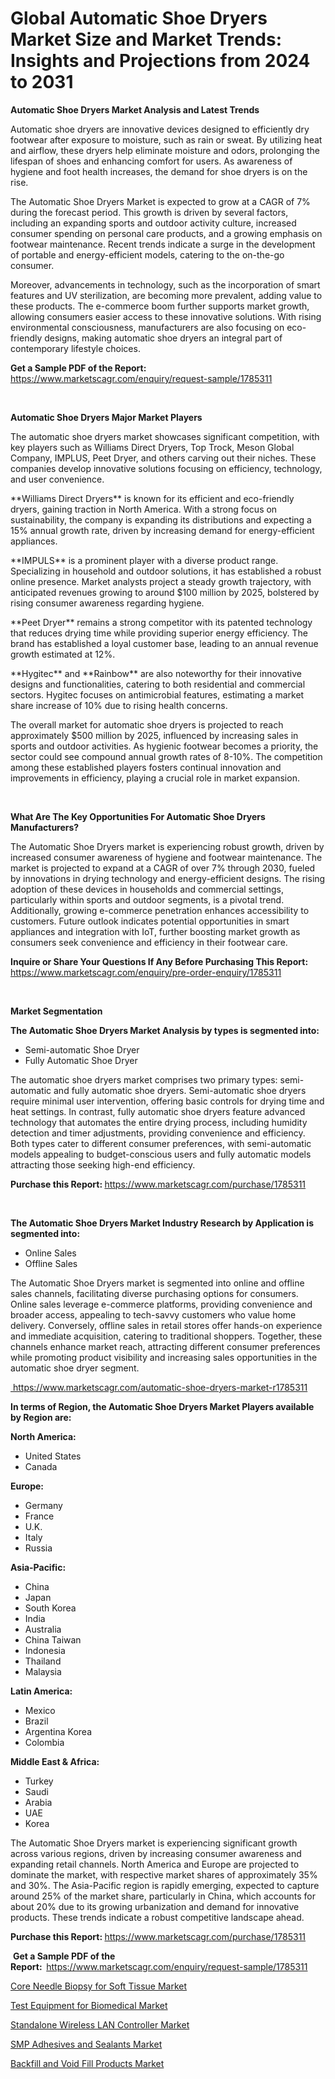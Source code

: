 <p><h1>Global Automatic Shoe Dryers Market Size and Market Trends: Insights and Projections from 2024 to 2031</h1></p><p><strong>Automatic Shoe Dryers Market Analysis and Latest Trends</strong></p>
<p><p>Automatic shoe dryers are innovative devices designed to efficiently dry footwear after exposure to moisture, such as rain or sweat. By utilizing heat and airflow, these dryers help eliminate moisture and odors, prolonging the lifespan of shoes and enhancing comfort for users. As awareness of hygiene and foot health increases, the demand for shoe dryers is on the rise.</p><p>The Automatic Shoe Dryers Market is expected to grow at a CAGR of 7% during the forecast period. This growth is driven by several factors, including an expanding sports and outdoor activity culture, increased consumer spending on personal care products, and a growing emphasis on footwear maintenance. Recent trends indicate a surge in the development of portable and energy-efficient models, catering to the on-the-go consumer.</p><p>Moreover, advancements in technology, such as the incorporation of smart features and UV sterilization, are becoming more prevalent, adding value to these products. The e-commerce boom further supports market growth, allowing consumers easier access to these innovative solutions. With rising environmental consciousness, manufacturers are also focusing on eco-friendly designs, making automatic shoe dryers an integral part of contemporary lifestyle choices.</p></p>
<p><strong>Get a Sample PDF of the Report:&nbsp;</strong> <a href="https://www.marketscagr.com/enquiry/request-sample/1785311?utm_campaign=1267&utm_medium=2&utm_source=Github&utm_content=ia&utm_term=13102024&utm_id=automatic-shoe-dryers">https://www.marketscagr.com/enquiry/request-sample/1785311</a></p>
<p>&nbsp;</p>
<p><strong>Automatic Shoe Dryers Major Market Players</strong></p>
<p><p>The automatic shoe dryers market showcases significant competition, with key players such as Williams Direct Dryers, Top Trock, Meson Global Company, IMPLUS, Peet Dryer, and others carving out their niches. These companies develop innovative solutions focusing on efficiency, technology, and user convenience.</p><p>**Williams Direct Dryers** is known for its efficient and eco-friendly dryers, gaining traction in North America. With a strong focus on sustainability, the company is expanding its distributions and expecting a 15% annual growth rate, driven by increasing demand for energy-efficient appliances.</p><p>**IMPULS** is a prominent player with a diverse product range. Specializing in household and outdoor solutions, it has established a robust online presence. Market analysts project a steady growth trajectory, with anticipated revenues growing to around $100 million by 2025, bolstered by rising consumer awareness regarding hygiene.</p><p>**Peet Dryer** remains a strong competitor with its patented technology that reduces drying time while providing superior energy efficiency. The brand has established a loyal customer base, leading to an annual revenue growth estimated at 12%. </p><p>**Hygitec** and **Rainbow** are also noteworthy for their innovative designs and functionalities, catering to both residential and commercial sectors. Hygitec focuses on antimicrobial features, estimating a market share increase of 10% due to rising health concerns.</p><p>The overall market for automatic shoe dryers is projected to reach approximately $500 million by 2025, influenced by increasing sales in sports and outdoor activities. As hygienic footwear becomes a priority, the sector could see compound annual growth rates of 8-10%. The competition among these established players fosters continual innovation and improvements in efficiency, playing a crucial role in market expansion.</p></p>
<p>&nbsp;</p>
<p><strong>What Are The Key Opportunities For Automatic Shoe Dryers Manufacturers?</strong></p>
<p><p>The Automatic Shoe Dryers market is experiencing robust growth, driven by increased consumer awareness of hygiene and footwear maintenance. The market is projected to expand at a CAGR of over 7% through 2030, fueled by innovations in drying technology and energy-efficient designs. The rising adoption of these devices in households and commercial settings, particularly within sports and outdoor segments, is a pivotal trend. Additionally, growing e-commerce penetration enhances accessibility to customers. Future outlook indicates potential opportunities in smart appliances and integration with IoT, further boosting market growth as consumers seek convenience and efficiency in their footwear care.</p></p>
<p><strong>Inquire or Share Your Questions If Any Before Purchasing This Report:</strong> <a href="https://www.marketscagr.com/enquiry/pre-order-enquiry/1785311?utm_campaign=1267&utm_medium=2&utm_source=Github&utm_content=ia&utm_term=13102024&utm_id=automatic-shoe-dryers">https://www.marketscagr.com/enquiry/pre-order-enquiry/1785311</a></p>
<p>&nbsp;</p>
<p><strong>Market Segmentation</strong></p>
<p><strong>The Automatic Shoe Dryers Market Analysis by types is segmented into:</strong></p>
<p><ul><li>Semi-automatic Shoe Dryer</li><li>Fully Automatic Shoe Dryer</li></ul></p>
<p><p>The automatic shoe dryers market comprises two primary types: semi-automatic and fully automatic shoe dryers. Semi-automatic shoe dryers require minimal user intervention, offering basic controls for drying time and heat settings. In contrast, fully automatic shoe dryers feature advanced technology that automates the entire drying process, including humidity detection and timer adjustments, providing convenience and efficiency. Both types cater to different consumer preferences, with semi-automatic models appealing to budget-conscious users and fully automatic models attracting those seeking high-end efficiency.</p></p>
<p><strong>Purchase this Report:&nbsp;</strong><a href="https://www.marketscagr.com/purchase/1785311?utm_campaign=1267&utm_medium=2&utm_source=Github&utm_content=ia&utm_term=13102024&utm_id=automatic-shoe-dryers">https://www.marketscagr.com/purchase/1785311</a></p>
<p>&nbsp;</p>
<p><strong>The Automatic Shoe Dryers Market Industry Research by Application is segmented into:</strong></p>
<p><ul><li>Online Sales</li><li>Offline Sales</li></ul></p>
<p><p>The Automatic Shoe Dryers market is segmented into online and offline sales channels, facilitating diverse purchasing options for consumers. Online sales leverage e-commerce platforms, providing convenience and broader access, appealing to tech-savvy customers who value home delivery. Conversely, offline sales in retail stores offer hands-on experience and immediate acquisition, catering to traditional shoppers. Together, these channels enhance market reach, attracting different consumer preferences while promoting product visibility and increasing sales opportunities in the automatic shoe dryer segment.</p></p>
<p><a href="https://www.marketscagr.com/automatic-shoe-dryers-market-r1785311?utm_campaign=1267&utm_medium=2&utm_source=Github&utm_content=ia&utm_term=13102024&utm_id=automatic-shoe-dryers">&nbsp;https://www.marketscagr.com/automatic-shoe-dryers-market-r1785311</a></p>
<p><strong>In terms of Region, the Automatic Shoe Dryers Market Players available by Region are:</strong></p>
<p>
    <p> <strong> North America: </strong>
        <ul>
            <li>United States</li>
            <li>Canada</li>
        </ul>
        </p> 
    <p> <strong> Europe: </strong>
        <ul>
            <li>Germany</li>
            <li>France</li>
            <li>U.K.</li>
            <li>Italy</li>
            <li>Russia</li>
        </ul>
        </p> 
    <p> <strong> Asia-Pacific: </strong>
        <ul>
            <li>China</li>
            <li>Japan</li>
            <li>South Korea</li>
            <li>India</li>
            <li>Australia</li>
            <li>China Taiwan</li>
            <li>Indonesia</li>
            <li>Thailand</li>
            <li>Malaysia</li>
        </ul>
        </p> 
    <p> <strong> Latin America: </strong>
        <ul>
            <li>Mexico</li>
            <li>Brazil</li>
            <li>Argentina Korea</li>
            <li>Colombia</li>
        </ul>
        </p> 
    <p> <strong> Middle East & Africa: </strong>
        <ul>
            <li>Turkey</li>
            <li>Saudi</li>
            <li>Arabia</li>
            <li>UAE</li>
            <li>Korea</li>
        </ul>
    </p>
    </p>
<p><p>The Automatic Shoe Dryers market is experiencing significant growth across various regions, driven by increasing consumer awareness and expanding retail channels. North America and Europe are projected to dominate the market, with respective market shares of approximately 35% and 30%. The Asia-Pacific region is rapidly emerging, expected to capture around 25% of the market share, particularly in China, which accounts for about 20% due to its growing urbanization and demand for innovative products. These trends indicate a robust competitive landscape ahead.</p></p>
<p><strong>Purchase this Report: </strong><a href="https://www.marketscagr.com/purchase/1785311?utm_campaign=1267&utm_medium=2&utm_source=Github&utm_content=ia&utm_term=13102024&utm_id=automatic-shoe-dryers">https://www.marketscagr.com/purchase/1785311</a></p>
<p>&nbsp;<strong>Get a Sample PDF of the Report:&nbsp;&nbsp;</strong><a href="https://www.marketscagr.com/enquiry/request-sample/1785311?utm_campaign=1267&utm_medium=2&utm_source=Github&utm_content=ia&utm_term=13102024&utm_id=automatic-shoe-dryers">https://www.marketscagr.com/enquiry/request-sample/1785311</a></p>
<p><strong></strong></p>
<p><p><a href="https://www.linkedin.com/pulse/future-ready-strategic-insights-global-core-needle-biopsy-wwvje?utm_campaign=1267&utm_medium=2&utm_source=Github&utm_content=ia&utm_term=13102024&utm_id=automatic-shoe-dryers">Core Needle Biopsy for Soft Tissue Market</a></p><p><a href="https://www.linkedin.com/pulse/investing-test-equipment-biomedical-market-trends-leading-pjtsc?utm_campaign=1267&utm_medium=2&utm_source=Github&utm_content=ia&utm_term=13102024&utm_id=automatic-shoe-dryers">Test Equipment for Biomedical Market</a></p><p><a href="https://github.com/GroverBarry/Market-Research-Report-List-7/blob/main/standalone-wireless-lan-controller-market.md?utm_campaign=1267&utm_medium=2&utm_source=Github&utm_content=ia&utm_term=13102024&utm_id=automatic-shoe-dryers">Standalone Wireless LAN Controller Market</a></p><p><a href="https://www.linkedin.com/pulse/smp-adhesives-sealants-market-indicators-size-regional-1ndic?utm_campaign=1267&utm_medium=2&utm_source=Github&utm_content=ia&utm_term=13102024&utm_id=automatic-shoe-dryers">SMP Adhesives and Sealants Market</a></p><p><a href="https://www.linkedin.com/pulse/global-backfill-void-fill-products-market-size-share-analysis-p0cze?utm_campaign=1267&utm_medium=2&utm_source=Github&utm_content=ia&utm_term=13102024&utm_id=automatic-shoe-dryers">Backfill and Void Fill Products Market</a></p></p>